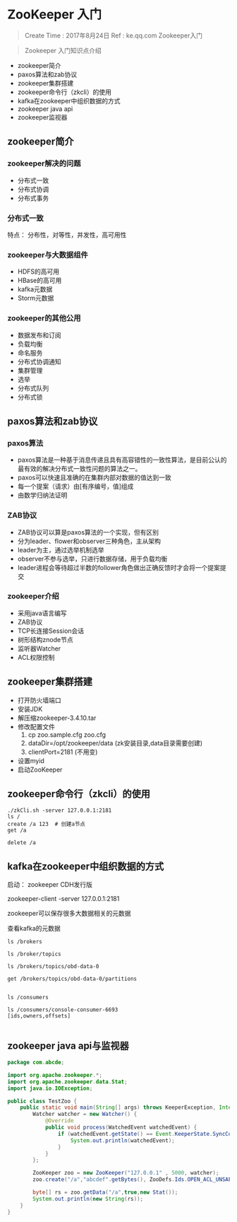 
# ZooKeeper 入门

> Create Time : 2017年8月24日 Ref : ke.qq.com Zookeeper入门

> Zookeeper 入门知识点介绍

* zookeeper简介
* paxos算法和zab协议
* zookeeper集群搭建
* zookeeper命令行（zkcli）的使用
* kafka在zookeeper中组织数据的方式
* zookeeper java api
* zookeeper监视器

## zookeeper简介

### zookeeper解决的问题

* 分布式一致
* 分布式协调
* 分布式事务

### 分布式一致

特点： 分布性，对等性，并发性，高可用性



### zookeeper与大数据组件

* HDFS的高可用
* HBase的高可用
* kafka元数据
* Storm元数据

### zookeeper的其他公用

* 数据发布和订阅
* 负载均衡
* 命名服务
* 分布式协调通知
* 集群管理
* 选举
* 分布式队列
* 分布式锁

## paxos算法和zab协议

### paxos算法

* paxos算法是一种基于消息传递且具有高容错性的一致性算法，是目前公认的最有效的解决分布式一致性问题的算法之一。
* paxos可以快速且准确的在集群内部对数据的值达到一致
* 每一个提案（请求）由[有序编号，值]组成
* 由数学归纳法证明

### ZAB协议

* ZAB协议可以算是paxos算法的一个实现，但有区别
* 分为leader、flower和observer三种角色，主从架构
* leader为主，通过选举机制选举
* observer不参与选举，只进行数据存储，用于负载均衡
* leader进程会等待超过半数的follower角色做出正确反馈时才会将一个提案提交

### zookeeper介绍

* 采用java语言编写
* ZAB协议
* TCP长连接Session会话
* 树形结构znode节点
* 监听器Watcher
* ACL权限控制

## zookeeper集群搭建

* 打开防火墙端口
* 安装JDK
* 解压缩zookeeper-3.4.10.tar
* 修改配置文件
    1. cp zoo.sample.cfg zoo.cfg
    2. dataDir=/opt/zookeeper/data (zk安装目录,data目录需要创建)
    3. clientPort=2181 (不用变)
* 设置myid
* 启动ZooKeeper

## zookeeper命令行（zkcli）的使用

```shell
./zkCli.sh -server 127.0.0.1:2181
ls /
create /a 123  # 创建a节点
get /a 

delete /a

```


##  kafka在zookeeper中组织数据的方式

启动： zookeeper CDH发行版

zookeeper-client -server 127.0.0.1:2181

zookeeper可以保存很多大数据相关的元数据

查看kafka的元数据
```shell
ls /brokers

ls /broker/topics

ls /brokers/topics/obd-data-0

get /brokers/topics/obd-data-0/partitions


ls /consumers

ls /consumers/console-consumer-6693
[ids,owners,offsets]


```

## zookeeper java api与监视器 

```Java
package com.abcde;

import org.apache.zookeeper.*;
import org.apache.zookeeper.data.Stat;
import java.io.IOException;

public class TestZoo {
    public static void main(String[] args) throws KeeperException, InterruptedException, IOException {
        Watcher watcher = new Watcher() {
            @Override
            public void process(WatchedEvent watchedEvent) {
                if (watchedEvent.getState() == Event.KeeperState.SyncConnected) {
                    System.out.println(watchedEvent);
                }
            }
        };

        ZooKeeper zoo = new ZooKeeper("127.0.0.1" , 5000, watcher);
        zoo.create("/a","abcdef".getBytes(), ZooDefs.Ids.OPEN_ACL_UNSAFE, CreateMode.EPHEMERAL);

        byte[] rs = zoo.getData("/a",true,new Stat());
        System.out.println(new String(rs));
    }
}

```












